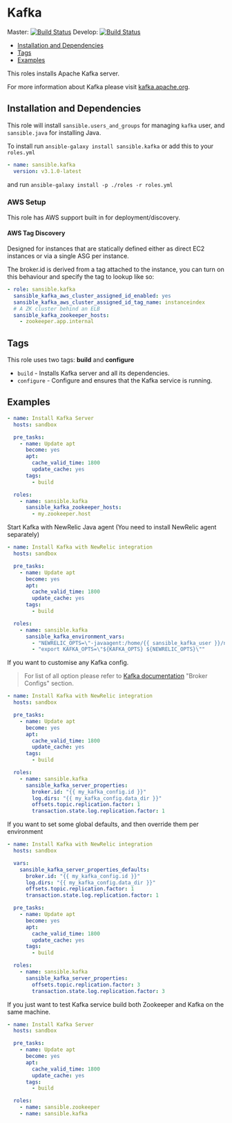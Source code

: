 # Kafka

Master: [![Build Status](https://travis-ci.org/sansible/kafka.svg?branch=master)](https://travis-ci.org/sansible/kafka)
Develop: [![Build Status](https://travis-ci.org/sansible/kafka.svg?branch=develop)](https://travis-ci.org/sansible/kafka)

* [Installation and Dependencies](#installation-and-dependencies)
* [Tags](#tags)
* [Examples](#examples)

This roles installs Apache Kafka server.

For more information about Kafka please visit [kafka.apache.org].



## Installation and Dependencies

This role will install `sansible.users_and_groups` for managing `kafka`
user, and `sansible.java` for installing Java.

To install run `ansible-galaxy install sansible.kafka` or add this to your
`roles.yml`

```YAML
- name: sansible.kafka
  version: v3.1.0-latest
```

and run `ansible-galaxy install -p ./roles -r roles.yml`

### AWS Setup

This role has AWS support built in for deployment/discovery.

#### AWS Tag Discovery

Designed for instances that are statically defined either as direct EC2
instances or via a single ASG per instance.

The broker.id is derived from a tag attached to the instance, you can turn on
this behaviour and specify the tag to lookup like so:

```YAML
- role: sansible.kafka
  sansible_kafka_aws_cluster_assigned_id_enabled: yes
  sansible_kafka_aws_cluster_assigned_id_tag_name: instanceindex
  # A ZK cluster behind an ELB
  sansible_kafka_zookeeper_hosts:
    - zookeeper.app.internal
```


## Tags

This role uses two tags: **build** and **configure**

* `build` - Installs Kafka server and all its dependencies.
* `configure` - Configure and ensures that the Kafka service is running.


## Examples

```YAML
- name: Install Kafka Server
  hosts: sandbox

  pre_tasks:
    - name: Update apt
      become: yes
      apt:
        cache_valid_time: 1800
        update_cache: yes
      tags:
        - build

  roles:
    - name: sansible.kafka
      sansible_kafka_zookeeper_hosts:
        - my.zookeeper.host
```

Start Kafka with NewRelic Java agent (You need to install NewRelic agent separately)

```YAML
- name: Install Kafka with NewRelic integration
  hosts: sandbox

  pre_tasks:
    - name: Update apt
      become: yes
      apt:
        cache_valid_time: 1800
        update_cache: yes
      tags:
        - build

  roles:
    - name: sansible.kafka
      sansible_kafka_environment_vars:
        - "NEWRELIC_OPTS=\"-javaagent:/home/{{ sansible_kafka_user }}/newrelic/newrelic.jar\""
        - "export KAFKA_OPTS=\"${KAFKA_OPTS} ${NEWRELIC_OPTS}\""
```

If you want to customise any Kafka config.

> For list of all option please refer to [Kafka documentation] "Broker Configs"
  section.

```YAML
- name: Install Kafka with NewRelic integration
  hosts: sandbox

  pre_tasks:
    - name: Update apt
      become: yes
      apt:
        cache_valid_time: 1800
        update_cache: yes
      tags:
        - build

  roles:
    - name: sansible.kafka
      sansible_kafka_server_properties:
        broker.id: "{{ my_kafka_config.id }}"
        log.dirs: "{{ my_kafka_config.data_dir }}"
        offsets.topic.replication.factor: 1
        transaction.state.log.replication.factor: 1
```

If you want to set some global defaults, and then override them per environment

```YAML
- name: Install Kafka with NewRelic integration
  hosts: sandbox

  vars:
    sansible_kafka_server_properties_defaults:
      broker.id: "{{ my_kafka_config.id }}"
      log.dirs: "{{ my_kafka_config.data_dir }}"
      offsets.topic.replication.factor: 1
      transaction.state.log.replication.factor: 1

  pre_tasks:
    - name: Update apt
      become: yes
      apt:
        cache_valid_time: 1800
        update_cache: yes
      tags:
        - build

  roles:
    - name: sansible.kafka
      sansible_kafka_server_properties:
        offsets.topic.replication.factor: 3
        transaction.state.log.replication.factor: 3
```

If you just want to test Kafka service build both Zookeeper and Kafka on the
same machine.

```YAML
- name: Install Kafka Server
  hosts: sandbox

  pre_tasks:
    - name: Update apt
      become: yes
      apt:
        cache_valid_time: 1800
        update_cache: yes
      tags:
        - build

  roles:
    - name: sansible.zookeeper
    - name: sansible.kafka
```


[Kafka documentation]: [https://kafka.apache.org/documentation/]
[kafka.apache.org]: [http://kafka.apache.org/]
